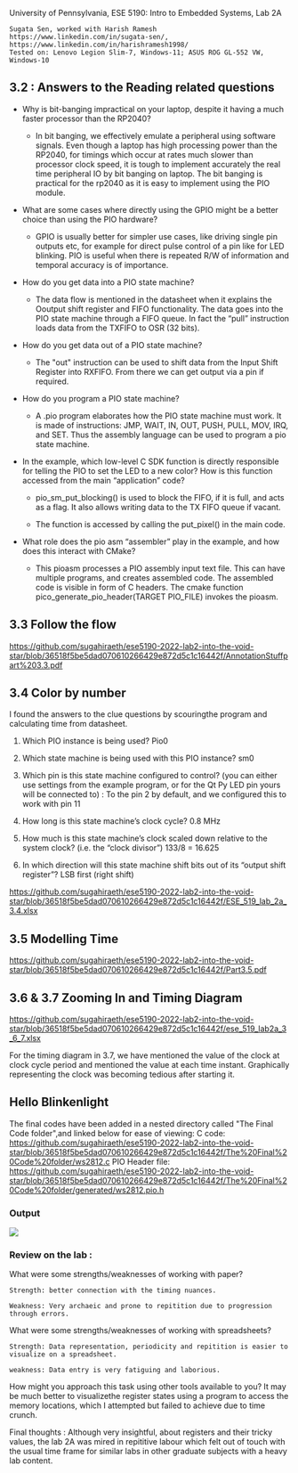 University of Pennsylvania, ESE 5190: Intro to Embedded Systems, Lab 2A

    Sugata Sen, worked with Harish Ramesh
    https://www.linkedin.com/in/sugata-sen/, https://www.linkedin.com/in/harishramesh1998/
    Tested on: Lenovo Legion Slim-7, Windows-11; ASUS ROG GL-552 VW, Windows-10
## 3.2 : Answers to the Reading related questions

- Why is bit-banging impractical on your laptop, despite it having a much faster processor than the RP2040?

    - In bit banging, we effectively emulate a peripheral using software signals. Even though a laptop has high processing power than the RP2040, for timings which occur at rates much slower than processor clock speed, it is tough to implement accurately the real time peripheral IO by bit banging on laptop. The bit banging is practical for the rp2040 as it is easy to implement using the PIO module.

- What are some cases where directly using the GPIO might be a better choice than using the PIO hardware?

    - GPIO is usually better for simpler use cases, like driving single pin outputs etc, for example for direct pulse control of a pin like for LED blinking. PIO is useful when there is repeated R/W of information and temporal accuracy is of importance.

- How do you get data into a PIO state machine?

    - The data flow is mentioned in the datasheet when it explains the Ooutput shift register and FIFO functionality. The data goes into the PIO state machine through a FIFO queue. In fact the “pull” instruction loads data from the TXFIFO to OSR (32 bits).

- How do you get data out of a PIO state machine?

    - The "out" instruction can be used to shift data from the Input Shift Register into RXFIFO. From there we can get output via a pin if required.

- How do you program a PIO state machine?

    - A .pio program elaborates how the PIO state machine must work. It is made of instructions: JMP, WAIT, IN, OUT, PUSH, PULL, MOV, IRQ, and SET. Thus the assembly language can be used to program a pio state machine.

- In the example, which low-level C SDK function is directly responsible for telling the PIO to set the LED to a new color? How is this function accessed from the main “application” code?

    - pio_sm_put_blocking() is used to block the FIFO, if it is full, and acts as a flag. It also allows writing data to the TX FIFO queue if vacant. 

    - The function is accessed by calling the put_pixel() in the main code.

- What role does the pio asm “assembler” play in the example, and how does this interact with CMake?

    - This pioasm processes a PIO assembly input text file. This can have multiple programs, and creates assembled code. The assembled code is visible in form of C headers. The cmake function pico_generate_pio_header(TARGET PIO_FILE) invokes the pioasm. 


## 3.3 Follow the flow
https://github.com/sugahiraeth/ese5190-2022-lab2-into-the-void-star/blob/36518f5be5dad070610266429e872d5c1c16442f/AnnotationStuffpart%203.3.pdf

## 3.4 Color by number
I found the answers to the clue questions by scouringthe program and calculating time from datasheet.

1.	Which PIO instance is being used?  Pio0

2.	Which state machine is being used with this PIO instance? sm0

3.	Which pin is this state machine configured to control? (you can  either use settings from the example program, or for the Qt Py  LED pin yours will be connected to) : To the pin 2 by default, and we configured this to work with pin 11

4.	How long is this state machine’s clock cycle? 0.8 MHz

5.	How much is this state machine’s clock scaled down relative to the system clock? (i.e. the “clock divisor”)  133/8 = 16.625

6.	In which direction will this state machine shift bits out of its  “output shift register”? LSB first (right shift)


https://github.com/sugahiraeth/ese5190-2022-lab2-into-the-void-star/blob/36518f5be5dad070610266429e872d5c1c16442f/ESE_519_lab_2a_3.4.xlsx

## 3.5 Modelling Time
https://github.com/sugahiraeth/ese5190-2022-lab2-into-the-void-star/blob/36518f5be5dad070610266429e872d5c1c16442f/Part3.5.pdf

## 3.6 & 3.7 Zooming In and Timing Diagram
https://github.com/sugahiraeth/ese5190-2022-lab2-into-the-void-star/blob/36518f5be5dad070610266429e872d5c1c16442f/ese_519_lab2a_3_6_7.xlsx

For the timing diagram in 3.7, we have mentioned the value of the clock at clock cycle period and mentioned the value at each time instant. Graphically representing the clock was becoming tedious after starting it.

## Hello Blinkenlight
The final codes have been added in a nested directory called "The Final Code folder",and linked below for ease of viewing:
C code: https://github.com/sugahiraeth/ese5190-2022-lab2-into-the-void-star/blob/36518f5be5dad070610266429e872d5c1c16442f/The%20Final%20Code%20folder/ws2812.c
PIO Header file: https://github.com/sugahiraeth/ese5190-2022-lab2-into-the-void-star/blob/36518f5be5dad070610266429e872d5c1c16442f/The%20Final%20Code%20folder/generated/ws2812.pio.h



### Output
![](https://github.com/sugahiraeth/ese5190-2022-lab2-into-the-void-star/blob/36518f5be5dad070610266429e872d5c1c16442f/op.gif)

### Review on the lab :

What were some strengths/weaknesses of working with paper?

    Strength: better connection with the timing nuances.	

    Weakness: Very archaeic and prone to repitition due to progression through errors.

What were some strengths/weaknesses of working with spreadsheets?

    Strength: Data representation, periodicity and repitition is easier to visualize on a spreadsheet.		

    weakness: Data entry is very fatiguing and laborious.

How might you approach this task using other tools available to you?
    It may be much better to visualizethe register states using a program to access the memory locations, which I attempted but failed to achieve due to time crunch.
    
Final thoughts : Although very insightful, about registers and their tricky values, the lab 2A was mired in repititive labour which felt out of touch with the usual time frame for similar labs in other graduate subjects with a heavy lab content.
